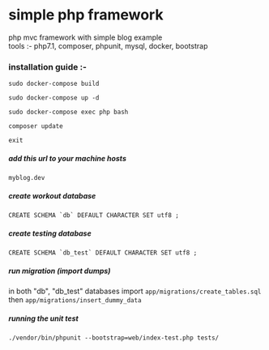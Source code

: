 # simple php framework

php mvc framework with simple blog example
<br>
tools :- php7.1, composer, phpunit, mysql, docker, bootstrap

### installation guide :- 

```sudo docker-compose build```

```sudo docker-compose up -d```

```sudo docker-compose exec php bash```

```composer update```

```exit```


##### add this url to your machine hosts 

```myblog.dev```


##### create workout database 

```CREATE SCHEMA `db` DEFAULT CHARACTER SET utf8 ;```


##### create testing database 

```CREATE SCHEMA `db_test` DEFAULT CHARACTER SET utf8 ;```


##### run migration (import dumps)

in both "db", "db_test" databases import ```app/migrations/create_tables.sql``` then ```app/migrations/insert_dummy_data```


##### running the unit test

```./vendor/bin/phpunit --bootstrap=web/index-test.php tests/```


